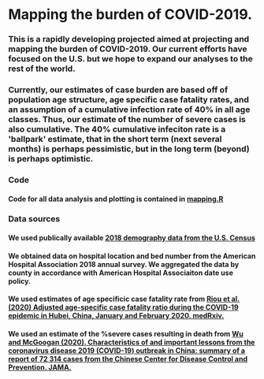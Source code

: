 # Mapping the burden of COVID-2019.
### This is a rapidly developing projected aimed at projecting and mapping the burden of COVID-2019. Our current efforts have focused on the U.S. but we hope to expand our analyses to the rest of the world.
### Currently, our estimates of case burden are based off of population age structure, age specific case fatality rates, and an assumption of a cumulative infection rate of 40% in all age classes. Thus, our estimate of the number of severe cases is also cumulative. The 40% cumulative infeciton rate is a 'ballpark' estimate, that in the short term (next several months) is perhaps pessimistic, but in the long term (beyond) is perhaps optimistic. 
### Code
#### Code for all data analysis and plotting is contained in <a href="https://github.com/ianfmiller/covid19-burden-mapping/blob/master/mapping.R">mapping.R</a>
### Data sources
#### We used publically available <a href="https://factfinder.census.gov/faces/tableservices/jsf/pages/productview.xhtml?src=bkmk">2018 demography data from the U.S. Census</a>
#### We obtained data on hospital location and bed number from the American Hospital Association 2018 annual survey. We aggregated the data by county in accordance with American Hospital Associaiton date use policy.
#### We used estimates of age specificic case fatality rate from <a href="https://www.medrxiv.org/content/10.1101/2020.03.04.20031104v1">Riou et al. (2020) Adjusted age-specific case fatality ratio during the COVID-19 epidemic in Hubei, China, January and February 2020. medRxiv.</a>
#### We used an estimate of the %severe cases resulting in death from <a href="https://jamanetwork.com/journals/jama/article-abstract/2762130">Wu and McGoogan (2020). Characteristics of and important lessons from the coronavirus disease 2019 (COVID-19) outbreak in China: summary of a report of 72 314 cases from the Chinese Center for Disease Control and Prevention. JAMA.</a>
